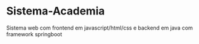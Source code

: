 # Sistema-Academia
Sistema web com frontend em javascript/html/css e backend em java com framework springboot
